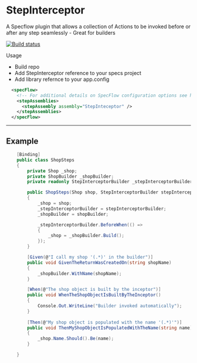 # StepInterceptor

A Specflow plugin that allows a collection of Actions to be invoked before or after any step seamlessly - Great for builders 

[![Build status](https://ci.appveyor.com/api/projects/status/km22mx51vgpgq2u3/branch/master?svg=true)](https://ci.appveyor.com/project/robert-fahey/stepinterceptor/branch/master)

Usage

 - Build repo
 - Add StepInterceptor reference to your specs project
 - Add library refernce to your app.config

```xml
  <specFlow>
    <!-- For additional details on SpecFlow configuration options see http://go.specflow.org/doc-config -->
    <stepAssemblies>
      <stepAssembly assembly="StepInteceptor" />
    </stepAssemblies>
  </specFlow>
```

--------
Example
--------

```csharp
    [Binding]
    public class ShopSteps
    {
        private Shop _shop;
        private ShopBuilder _shopBuilder;
        private readonly StepInterceptorBuilder _stepInterceptorBuilder;

        public ShopSteps(Shop shop, StepInterceptorBuilder stepInterceptorBuilder, ShopBuilder shopBuilder)
        {
            _shop = shop;         
            _stepInterceptorBuilder = stepInterceptorBuilder;            
            _shopBuilder = shopBuilder;

            _stepInterceptorBuilder.BeforeWhen(() =>
            {
                _shop = _shopBuilder.Build();
            });
        }

        [Given(@"I call my shop '(.*)' in the builder")]
        public void GivenTheReturnWasCreatedOn(string shopName)
        {
            _shopBuilder.WithName(shopName);
        }

        [When(@"The shop object is built by the inceptor")]
        public void WhenTheShopObjectIsBuiltByTheInceptor()
        {
            Console.Out.WriteLine("Builder invoked automatically");
        }
        
        [Then(@"My shop object is populated with the name '(.*)'")]
        public void ThenMyShopObjectIsPopulatedWithTheName(string name)
        {
            _shop.Name.Should().Be(name);
        }

    }
```

